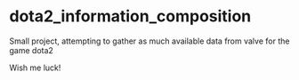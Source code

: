 # dota2_information_composition
Small project, attempting to gather as much available data from valve for the game dota2

Wish me luck!
